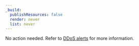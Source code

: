 ```yaml
---
_build:
  publishResources: false
  render: never
  list: never
---
```


No action needed. Refer to [DDoS alerts](/ddos-protection/reference/alerts/) for more information.